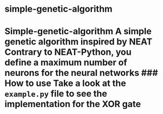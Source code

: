 # simple-genetic-algorithm
# Simple-genetic-algorithm A simple genetic algorithm inspired by NEAT   Contrary to NEAT-Python, you define a maximum number of neurons for the neural networks  ### How to use Take a look at the `example.py` file to see the implementation for the XOR gate
